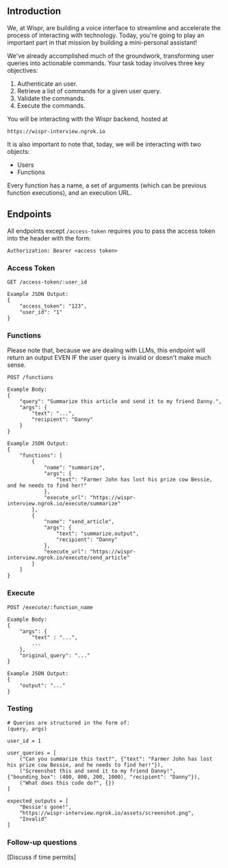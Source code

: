 ## Introduction

We, at Wispr, are building a voice interface to streamline and accelerate the process of interacting with technology. Today, you're going to play an important part in that mission by building a mini-personal assistant! 

We've already accomplished much of the groundwork, transforming user queries into actionable commands. Your task today involves three key objectives:

1. Authenticate an user.
2. Retrieve a list of commands for a given user query.
3. Validate the commands.
4. Execute the commands.

You will be interacting with the Wispr backend, hosted at 
```
https://wispr-interview.ngrok.io
```

It is also important to note that, today, we will be interacting with two objects:
- Users
- Functions

Every function has a name, a set of arguments (which can be previous function executions), and an execution URL.

## Endpoints

All endpoints except `/access-token` requires you to pass the access token into the header with the form:
```
Authorization: Bearer <access token>
```

### Access Token
```
GET /access-token/:user_id

Example JSON Output:
{
    "access_token": "123", 
    "user_id": "1"
}
```

### Functions
Please note that, because we are dealing with LLMs, this endpoint will return an output EVEN IF the user query is invalid or doesn't make much sense.
```
POST /functions

Example Body:
{
    "query": "Summarize this article and send it to my friend Danny.",
    "args": {
        "text": "...",
        "recipient": "Danny"
    }
}

Example JSON Output:
{
    "functions": [
        {
            "name": "summarize",
            "args": {                
                "text": "Farmer John has lost his prize cow Bessie, and he needs to find her!"
            },
            "execute_url": "https://wispr-interview.ngrok.io/execute/summarize"            
        },
        {
            "name": "send_article",
            "args": {                
                "text": "summarize.output",
                "recipient": "Danny"
            },
            "execute_url": "https://wispr-interview.ngrok.io/execute/send_article"
        }
    ]
}
```

### Execute
```
POST /execute/:function_name

Example Body:
{
    "args": {
        "text" : "...",
        ...
    },
    "original_query": "..."
}

Example JSON Output:
{
    "output": "..."
}

```



### Testing
```
# Queries are structured in the form of:
(query, args)

user_id = 1

user_queries = [
    ("Can you summarize this text?", {"text": "Farmer John has lost his prize cow Bessie, and he needs to find her!"}),
    ("Screenshot this and send it to my friend Danny!", {"bounding_box": (400, 800, 200, 1000), "recipient": "Danny"}),
    ("What does this code do?", {})
]

expected_outputs = [
    "Bessie's gone!",
    "https://wispr-interview.ngrok.io/assets/screenshot.png",
    "Invalid"
]

```

### Follow-up questions 
[Discuss if time permits]
